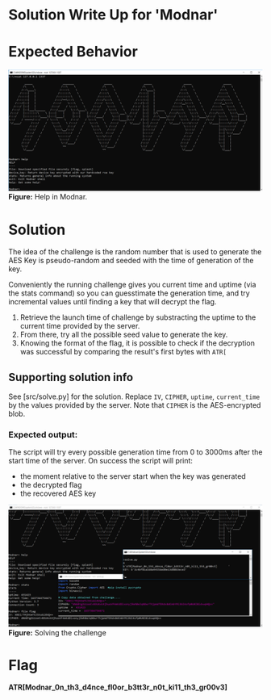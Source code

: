 # Solution Write Up for 'Modnar'
# Expected Behavior

![modnar help](assets/images/modnar.png)
**Figure:** Help in Modnar.

# Solution

The idea of the challenge is the random number that is used to generate the AES Key is pseudo-random and seeded with the time of generation of the key. 

Conveniently the running challenge gives you current time and uptime (via the stats command) so you can guesstimate the generation time, and try incremental values until finding a key that will decrypt the flag. 

1. Retrieve the launch time of challenge by substracting the uptime to the current time provided by the server.
2. From there, try all the possible seed value to generate the key. 
3. Knowing the format of the flag, it is possible to check if the decryption was successful by comparing the result's first bytes with `ATR[`

## Supporting solution info

See [src/solve.py] for the solution. 
Replace `IV`, `CIPHER`, `uptime`, `current_time` by the values provided by the server. Note that `CIPHER` is the AES-encrypted blob.

### Expected output:

The script will try every possible generation time from 0 to 3000ms after the start time of the server. 
On success the script will print:
 - the moment relative to the server start when the key was generated
 - the decrypted flag
 - the recovered AES key

![Solution](assets/images/modnar_solution.png)
**Figure:** Solving the challenge

# Flag
**ATR[Modnar_0n_th3_d4nce_fl0or_b3tt3r_n0t_ki11_th3_gr00v3]**
